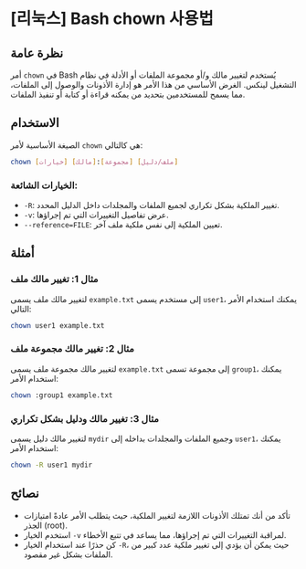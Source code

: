 # [리눅스] Bash chown 사용법

## نظرة عامة
أمر `chown` في Bash يُستخدم لتغيير مالك و/أو مجموعة الملفات أو الأدلة في نظام التشغيل لينكس. الغرض الأساسي من هذا الأمر هو إدارة الأذونات والوصول إلى الملفات، مما يسمح للمستخدمين بتحديد من يمكنه قراءة أو كتابة أو تنفيذ الملفات.

## الاستخدام
الصيغة الأساسية لأمر `chown` هي كالتالي:

```bash
chown [خيارات] [مالك]:[مجموعة] [ملف/دليل]
```

### الخيارات الشائعة:
- `-R`: تغيير الملكية بشكل تكراري لجميع الملفات والمجلدات داخل الدليل المحدد.
- `-v`: عرض تفاصيل التغييرات التي تم إجراؤها.
- `--reference=FILE`: تعيين الملكية إلى نفس ملكية ملف آخر.

## أمثلة
### مثال 1: تغيير مالك ملف
لتغيير مالك ملف يسمى `example.txt` إلى مستخدم يسمى `user1`، يمكنك استخدام الأمر التالي:

```bash
chown user1 example.txt
```

### مثال 2: تغيير مالك مجموعة ملف
لتغيير مالك مجموعة ملف يسمى `example.txt` إلى مجموعة تسمى `group1`، يمكنك استخدام الأمر:

```bash
chown :group1 example.txt
```

### مثال 3: تغيير مالك ودليل بشكل تكراري
لتغيير مالك دليل يسمى `mydir` وجميع الملفات والمجلدات بداخله إلى `user1`، يمكنك استخدام الأمر:

```bash
chown -R user1 mydir
```

## نصائح
- تأكد من أنك تمتلك الأذونات اللازمة لتغيير الملكية، حيث يتطلب الأمر عادةً امتيازات الجذر (root).
- استخدم الخيار `-v` لمراقبة التغييرات التي تم إجراؤها، مما يساعد في تتبع الأخطاء.
- كن حذرًا عند استخدام الخيار `-R`، حيث يمكن أن يؤدي إلى تغيير ملكية عدد كبير من الملفات بشكل غير مقصود.